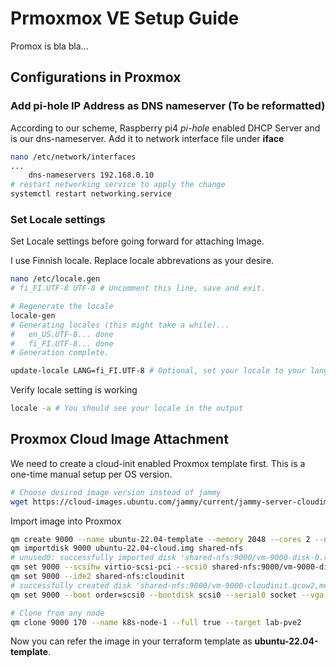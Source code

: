 # Prmoxmox VE Setup Guide

Promox is bla bla...

## Configurations in Proxmox

### Add pi-hole IP Address as DNS nameserver (To be reformatted)

According to our scheme, Raspberry pi4 *pi-hole* enabled DHCP Server and is our
dns-nameserver. Add it to network interface file under **iface**

```bash
nano /etc/network/interfaces
...
    dns-nameservers 192.168.0.10
# restart networking service to apply the change
systemctl restart networking.service
```

### Set Locale settings

Set Locale settings before going forward for attaching Image.

I use Finnish locale. Replace locale abbrevations as your desire.

```bash
nano /etc/locale.gen
# fi_FI.UTF-8 UTF-8 # Uncomment this line, save and exit.

# Regenerate the locale
locale-gen
# Generating locales (this might take a while)...
#   en_US.UTF-8... done
#   fi_FI.UTF-8... done
# Generation complete.

update-locale LANG=fi_FI.UTF-8 # Optional, set your locale to your language
```

Verify locale setting is working

```bash
locale -a # You should see your locale in the output
```

## Proxmox Cloud Image Attachment

We need to create a cloud-init enabled Proxmox template first. This is a
one-time manual setup per OS version.

<!-- markdownlint-disable MD013 -->
```bash
# Choose desired image version instead of jammy
wget https://cloud-images.ubuntu.com/jammy/current/jammy-server-cloudimg-amd64.img -O ubuntu-22.04-cloud.img
```
<!-- markdownlint-enable MD013 -->

Import image into Proxmox

```bash
qm create 9000 --name ubuntu-22.04-template --memory 2048 --cores 2 --net0 virtio,bridge=vmbr0
qm importdisk 9000 ubuntu-22.04-cloud.img shared-nfs
# unused0: successfully imported disk 'shared-nfs:9000/vm-9000-disk-0.raw'
qm set 9000 --scsihw virtio-scsi-pci --scsi0 shared-nfs:9000/vm-9000-disk-0.raw
qm set 9000 --ide2 shared-nfs:cloudinit
# successfully created disk 'shared-nfs:9000/vm-9000-cloudinit.qcow2,media=cdrom'
qm set 9000 --boot order=scsi0 --bootdisk scsi0 --serial0 socket --vga serial0

# Clone from any node
qm clone 9000 170 --name k8s-node-1 --full true --target lab-pve2
```

Now you can refer the image in your terraform template as **ubuntu-22.04-template**.
